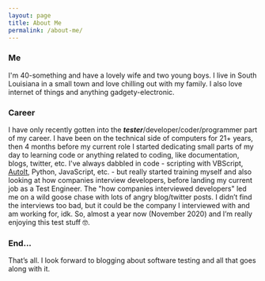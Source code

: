 ```yaml
---
layout: page
title: About Me
permalink: /about-me/
---
```


### Me

I'm 40-something and have a lovely wife and two young boys.  I live in South Louisiana in a small town and love chilling out with my family.  I also love internet of things and anything gadgety-electronic.

### Career

I have only recently gotten into the ***tester***/developer/coder/programmer part of my career.  I have been on the technical side of computers for 21+ years, then 4 months before my current role I started dedicating small parts of my day to learning code or anything related to coding, like documentation, blogs, twitter, etc.  I've always dabbled in code - scripting with VBScript, [AutoIt](https://autoitscript.com), Python, JavaScript, etc. - but really started training myself and also looking at how companies interview developers, before landing my current job as a Test Engineer.  The "how companies interviewed developers" led me on a wild goose chase with lots of angry blog/twitter posts.  I didn’t find the interviews too bad, but it could be the company I interviewed with and am working for, idk.  So, almost a year now (November 2020) and I’m really enjoying this test stuff 🤓.

### End...

That’s all.  I look forward to blogging about software testing and all that goes along with it.